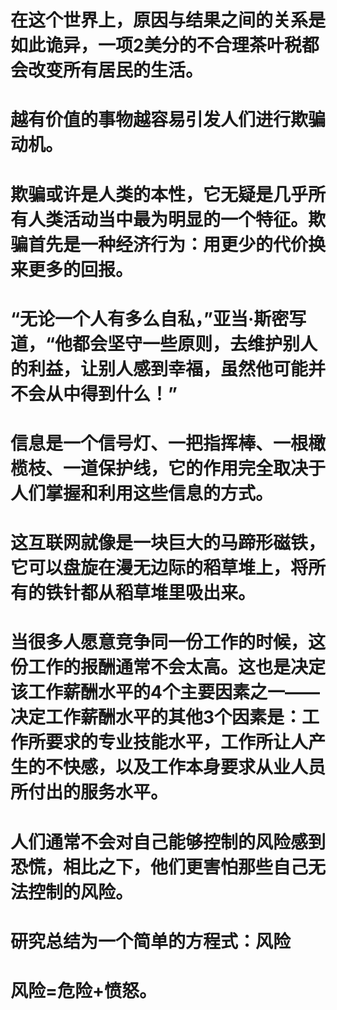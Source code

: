 

在这个世界上，原因与结果之间的关系是如此诡异，一项2美分的不合理茶叶税都会改变所有居民的生活。
==========


越有价值的事物越容易引发人们进行欺骗动机。
==========


欺骗或许是人类的本性，它无疑是几乎所有人类活动当中最为明显的一个特征。欺骗首先是一种经济行为：用更少的代价换来更多的回报。
==========


“无论一个人有多么自私，”亚当·斯密写道，“他都会坚守一些原则，去维护别人的利益，让别人感到幸福，虽然他可能并不会从中得到什么！”
==========

信息是一个信号灯、一把指挥棒、一根橄榄枝、一道保护线，它的作用完全取决于人们掌握和利用这些信息的方式。
==========


这互联网就像是一块巨大的马蹄形磁铁，它可以盘旋在漫无边际的稻草堆上，将所有的铁针都从稻草堆里吸出来。
==========


当很多人愿意竞争同一份工作的时候，这份工作的报酬通常不会太高。这也是决定该工作薪酬水平的4个主要因素之一——决定工作薪酬水平的其他3个因素是：工作所要求的专业技能水平，工作所让人产生的不快感，以及工作本身要求从业人员所付出的服务水平。
==========


人们通常不会对自己能够控制的风险感到恐慌，相比之下，他们更害怕那些自己无法控制的风险。
==========


研究总结为一个简单的方程式：风险
==========


风险=危险+愤怒。
==========